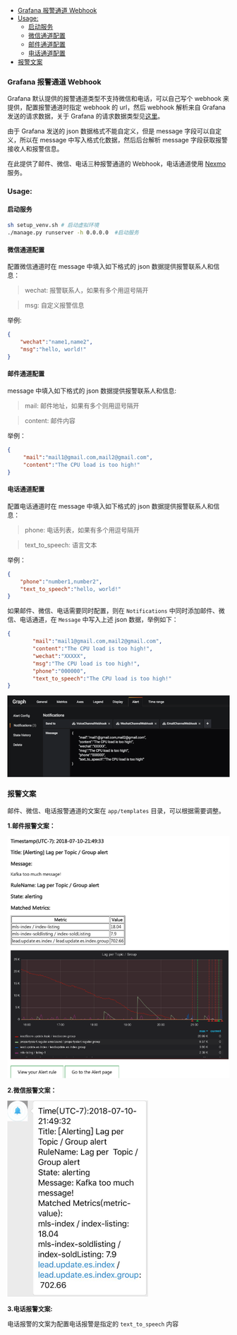 * [Grafana 报警通道 Webhook](#grafana-%E6%8A%A5%E8%AD%A6%E9%80%9A%E9%81%93-webhook)
* [Usage:](#usage)
  * [启动服务](#%E5%90%AF%E5%8A%A8%E6%9C%8D%E5%8A%A1)
  * [微信通道配置](#%E5%BE%AE%E4%BF%A1%E9%80%9A%E9%81%93%E9%85%8D%E7%BD%AE)
  * [邮件通道配置](#%E9%82%AE%E4%BB%B6%E9%80%9A%E9%81%93%E9%85%8D%E7%BD%AE)
  * [电话通道配置](#%E7%94%B5%E8%AF%9D%E9%80%9A%E9%81%93%E9%85%8D%E7%BD%AE)
* [报警文案](#%E6%8A%A5%E8%AD%A6%E6%96%87%E6%A1%88)
### Grafana 报警通道 Webhook
Grafana 默认提供的报警通道类型不支持微信和电话，可以自己写个 webhook 来提供，配置报警通道时指定 webhook 的 url，然后 webhook 解析来自 Grafana 发送的请求数据，关于 Grafana 的请求数据类型见[这里](http://docs.grafana.org/alerting/notifications/#external-image-store)。

由于 Grafana 发送的 json 数据格式不能自定义，但是 message 字段可以自定义，所以在 message 中写入格式化数据，然后后台解析 message 字段获取报警接收人和报警信息。

在此提供了邮件、微信、电话三种报警通道的 Webhook，电话通道使用 [Nexmo](https://www.nexmo.com/) 服务。

### Usage:
#### 启动服务
```bash
sh setup_venv.sh # 启动虚拟环境
./manage.py runserver -h 0.0.0.0  #启动服务
```
#### 微信通道配置
配置微信通道时在 message 中填入如下格式的 json 数据提供报警联系人和信息：

>wechat: 报警联系人，如果有多个用逗号隔开

>msg: 自定义报警信息

举例:
```json
{
    "wechat":"name1,name2",
    "msg":"hello, world!"
}
```
#### 邮件通道配置
message 中填入如下格式的 json 数据提供报警联系人和信息:

> mail: 邮件地址，如果有多个则用逗号隔开

> content: 邮件内容

举例：
```json
{
     "mail":"mail1@gmail.com,mail2@gmail.com",
     "content":"The CPU load is too high!"
}
```
#### 电话通道配置
配置电话通道时在 message 中填入如下格式的 json 数据提供报警联系人和信息：
>phone: 电话列表，如果有多个用逗号隔开

>text_to_speech: 语言文本

举例：
```json
{
    "phone":"number1,number2",
    "text_to_speech":"hello, world!"
}
```

如果邮件、微信、电话需要同时配置，则在 `Notifications` 中同时添加邮件、微信、电话通道，在 `Message` 中写入上述 json 数据，举例如下：
```json
{
        "mail":"mail1@gmail.com,mail2@gmail.com",
        "content":"The CPU load is too high!",
        "wechat":"XXXXX",
        "msg":"The CPU load is too high!",
        "phone":"000000",
        "text_to_speech":"The CPU load is too high!"
}
```
![image](img/grafana_notify_config.png)

### 报警文案
邮件、微信、电话报警通道的文案在 `app/templates` 目录，可以根据需要调整。

**1.邮件报警文案：**

![image](img/mail_alert_copy.png)

**2.微信报警文案：**

![image](img/wechat_alert_copy.png)

**3.电话报警文案:**

电话报警的文案为配置电话报警是指定的 ```text_to_speech``` 内容

